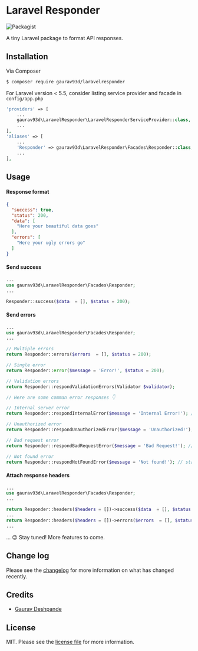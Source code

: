 
# Laravel Responder

![Packagist](https://img.shields.io/packagist/dt/gaurav93d/laravelresponder.svg?style=plastic)

A tiny Laravel package to format API responses.

## Installation

Via Composer

``` bash
$ composer require gaurav93d/laravelresponder
```

For Laravel version < 5.5, consider listing service provider and facade in `config/app.php`

``` php
'providers' => [
    ...
    gaurav93d\LaravelResponder\LaravelResponderServiceProvider::class,
    ...
],
'aliases' => [
    ...
    'Responder' => gaurav93d\LaravelResponder\Facades\Responder::class,
    ...
],
```  

## Usage

#### Response format

``` json
{
  "success": true,
  "status": 200,
  "data": [
    "Here your beautiful data goes"
  ],
  "errors": [
    "Here your ugly errors go"
  ]
}
```

#### Send success

``` php
...
use gaurav93d\LaravelResponder\Facades\Responder;
...

Responder::success($data  = [], $status = 200);
```

#### Send errors

``` php
...
use gaurav93d\LaravelResponder\Facades\Responder;
...

// Multiple errors
return Responder::errors($errors  = [], $status = 200);

// Single error
return Responder::error($message = 'Error!', $status = 200);

// Validation errors
return Responder::respondValidationErrors(Validator $validator);

// Here are some comman error responses 👇

// Internal server error
return Responder::respondInternalError($message = 'Internal Error!'); // status = 500

// Unauthorized error
return Responder::respondUnauthorizedError($message = 'Unauthorized!'); // status = 401

// Bad request error
return Responder::respondBadRequestError($message = 'Bad Request!'); // status = 400

// Not found error
return Responder::respondNotFoundError($message = 'Not found!'); // status = 404
```

#### Attach response headers

``` php
...
use gaurav93d\LaravelResponder\Facades\Responder;
...

return Responder::headers($headers = [])->success($data  = [], $status = 200);
...
return Responder::headers($headers = [])->errors($errors  = [], $status = 200);
...
```

... :wink: Stay tuned! More features to come.

## Change log

Please see the [changelog](changelog.md) for more information on what has changed recently.

## Credits

- [Gaurav Deshpande](https://github.com/93gaurav93)

## License

MIT. Please see the [license file](LISCENSE.md) for more information.


